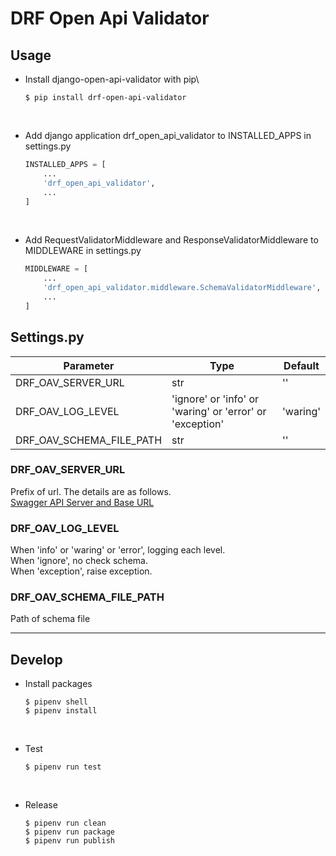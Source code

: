 # DRF Open Api Validator
## Usage

- Install django-open-api-validator with pip\
    ```shell script
    $ pip install drf-open-api-validator
    ```

<br>

- Add django application drf_open_api_validator to INSTALLED_APPS in settings.py
    ```python
    INSTALLED_APPS = [
        ...
        'drf_open_api_validator',
        ...
    ]
    ```

<br>

- Add RequestValidatorMiddleware and ResponseValidatorMiddleware to MIDDLEWARE in settings.py
    ```python
    MIDDLEWARE = [
        ...
        'drf_open_api_validator.middleware.SchemaValidatorMiddleware',
        ...
    ]
    ```


## Settings.py

| Parameter | Type | Default |
| --------- | ---- | ------- |
| DRF_OAV_SERVER_URL | str | '' |
| DRF_OAV_LOG_LEVEL | 'ignore' or 'info' or 'waring' or 'error' or 'exception' | 'waring' |
| DRF_OAV_SCHEMA_FILE_PATH | str | '' |  |

### DRF_OAV_SERVER_URL
Prefix of url. The details are as follows.  
[Swagger API Server and Base URL](https://swagger.io/docs/specification/api-host-and-base-path/)
 
### DRF_OAV_LOG_LEVEL
When 'info' or 'waring' or 'error', logging each level.<br>
When 'ignore', no check schema.<br>
When 'exception', raise exception.<br> 

### DRF_OAV_SCHEMA_FILE_PATH
Path of schema file

----------------------------------------------------------------

## Develop
- Install packages
    ```shell script
    $ pipenv shell
    $ pipenv install
    ```

<br>

- Test
    ```shell script
    $ pipenv run test
    ```

<br>

- Release
    ```shell script
    $ pipenv run clean
    $ pipenv run package
    $ pipenv run publish
    ```

